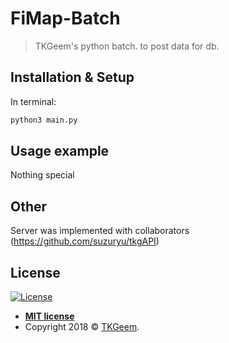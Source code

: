 # FiMap-Batch
> TKGeem's python batch. to post data for db.

## Installation & Setup
In terminal:

```bash
python3 main.py
```

## Usage example
Nothing special

## Other
Server was implemented with collaborators (https://github.com/suzuryu/tkgAPI)

## License

[![License](http://img.shields.io/:license-mit-blue.svg?style=flat-square)](http://badges.mit-license.org)

- **[MIT license](http://opensource.org/licenses/mit-license.php)**
- Copyright 2018 © <a href="https://github.com/TKGeem" target="_blank">TKGeem</a>.
